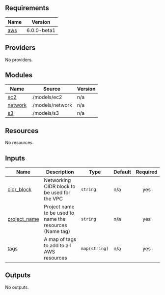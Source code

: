 ## Requirements

| Name | Version |
|------|---------|
| <a name="requirement_aws"></a> [aws](#requirement\_aws) | 6.0.0-beta1 |

## Providers

No providers.

## Modules

| Name | Source | Version |
|------|--------|---------|
| <a name="module_ec2"></a> [ec2](#module\_ec2) | ./models/ec2 | n/a |
| <a name="module_network"></a> [network](#module\_network) | ./models/network | n/a |
| <a name="module_s3"></a> [s3](#module\_s3) | ./models/s3 | n/a |

## Resources

No resources.

## Inputs

| Name | Description | Type | Default | Required |
|------|-------------|------|---------|:--------:|
| <a name="input_cidr_block"></a> [cidr\_block](#input\_cidr\_block) | Networking CIDR block to be used for the VPC | `string` | n/a | yes |
| <a name="input_project_name"></a> [project\_name](#input\_project\_name) | Project name to be used to name the resources (Name tag) | `string` | n/a | yes |
| <a name="input_tags"></a> [tags](#input\_tags) | A map of tags to add to all AWS resources | `map(string)` | n/a | yes |

## Outputs

No outputs.
